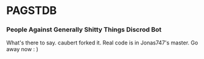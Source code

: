 PAGSTDB
================

### People Against Generally Shitty Things Discrod Bot

What's there to say. caubert forked it. Real code is in Jonas747's master. Go away now : )
